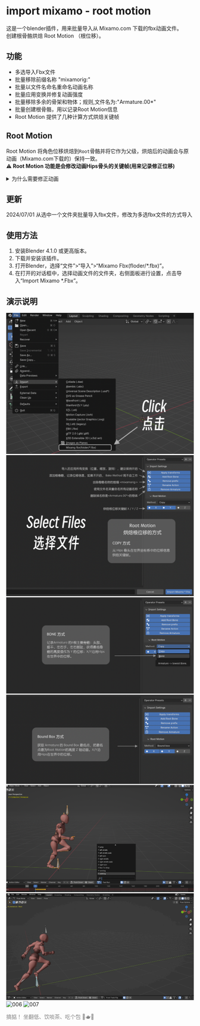 # import mixamo - root motion
这是一个blender插件，用来批量导入从 Mixamo.com 下载的fbx动画文件。<br>创建根骨骼烘焙 Root Motion （根位移）。 <br>

## 功能
- 多选导入Fbx文件
- 批量移除前缀名称 "mixamorig:"
- 批量以文件名命名重命名动画名称
- 批量应用变换并修复动画强度
- 批量移除多余的骨架和物体；规则,文件名为:"Armature.00*"
- 批量创建根骨骼，用以记录Root Motion信息
- Root Motion 提供了几种计算方式烘焙关键帧


## Root Motion
Root Motion 将角色位移烘焙到`Root`骨骼并将它作为父级，烘焙后的动画会与原动画（Mixamo.com下载的）保持一致。 <br>
**⚠️ Root Motion 功能是会修改动画Hips骨头的关键帧(用来记录修正位移)**

<details>
<summary> 为什么需要修正动画</summary>
· 骨骼的关键帧动画使用的是 <font color='LightSeaGreen'>Local</font> 局部空间坐标系。<br>
·  <font color='SeaGreen'> mixamo.com </font> 的动画记录位移信息的是Hips骨骼，可能有一定旋转角度。<br>
· 而创建的Root骨骼自身Y轴与世界Z轴重合。<br>
· 当两个骨骼局部空间坐标系不重合时，夹角越大误差越大。<br>
· 这里把骨骼都转化为 <font color='LightSeaGreen'>Global</font> 全局空间坐标系，再进行根骨骼动画的计算，最后转化为各个骨骼的 <font color='LightSeaGreen'>Local</font> 局部空间坐标系进行关键帧烘焙。<br>
· 当没有对X/Y/Z三个轴都烘焙时，需要对动画进行修正。

</details>

## 更新
2024/07/01 从选中一个文件夹批量导入fbx文件，修改为多选fbx文件的方式导入

## 使用方法
1. 安装Blender 4.1.0 或更高版本。
2. 下载并安装该插件。
3. 打开Blender，选择“文件”>“导入”>“Mixamo Fbx(floder/*.fbx)”。
4. 在打开的对话框中，选择动画文件的文件夹，右侧面板进行设置，点击导入“Import Mixamo *.Fbx”。

## 演示说明
![001](./img/001.png)
![002](./img/002.png)
![003](./img/003.png)
![004](./img/004.png)
![005](./img/005.png)
![005](./img/005.gif)
![006](./img/006.gif)
![007](./img/007.gif)


<font color=gray>搞掂！</font>
<font color=gray>坐翻低、饮啖茶、吃个包 🍵🫖🍞</font>
